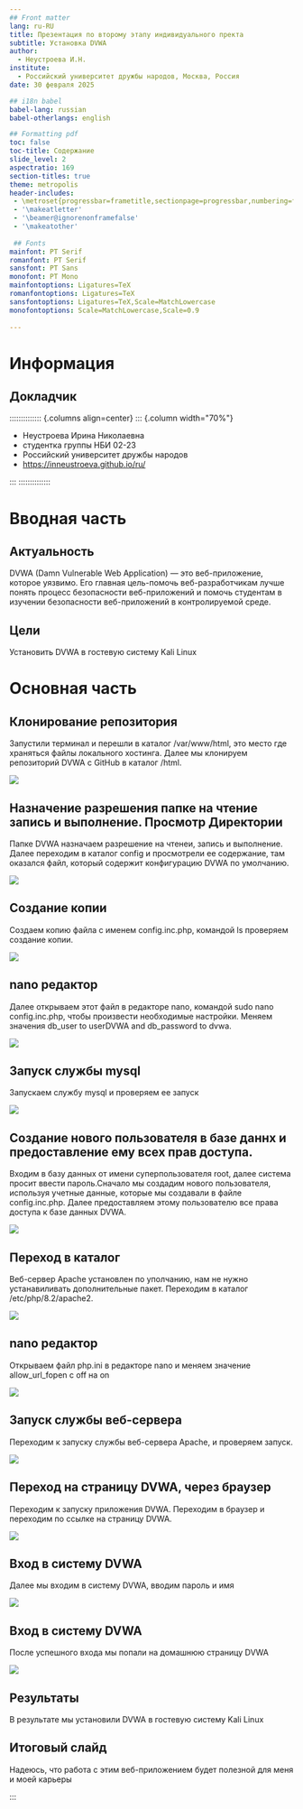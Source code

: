 ```yaml
---
## Front matter
lang: ru-RU
title: Презентация по второму этапу индивидуального пректа
subtitle: Установка DVWA
author:
  - Неустроева И.Н.
institute:
  - Российский университет дружбы народов, Москва, Россия
date: 30 февраля 2025

## i18n babel
babel-lang: russian
babel-otherlangs: english

## Formatting pdf
toc: false
toc-title: Содержание
slide_level: 2
aspectratio: 169
section-titles: true
theme: metropolis
header-includes:
 - \metroset{progressbar=frametitle,sectionpage=progressbar,numbering=fraction}
 - '\makeatletter'
 - '\beamer@ignorenonframefalse'
 - '\makeatother'
 
 ## Fonts
mainfont: PT Serif
romanfont: PT Serif
sansfont: PT Sans
monofont: PT Mono
mainfontoptions: Ligatures=TeX
romanfontoptions: Ligatures=TeX
sansfontoptions: Ligatures=TeX,Scale=MatchLowercase
monofontoptions: Scale=MatchLowercase,Scale=0.9
 
---
```


# Информация

## Докладчик

:::::::::::::: {.columns align=center}
::: {.column width="70%"}

  * Неустроева Ирина Николаевна
  * студентка группы НБИ 02-23
  * Российский университет дружбы народов
  * <https://inneustroeva.github.io/ru/>

:::
::::::::::::::

# Вводная часть

## Актуальность 

DVWA (Damn Vulnerable Web Application) — это веб-приложение, которое уязвимо. Его главная цель-помочь веб-разработчикам лучше понять процесс безопасности веб-приложений и помочь студентам в изучении безопасности веб-приложений в контролируемой среде. 

## Цели 

Установить DVWA в гостевую систему Kali Linux 

# Основная часть
 
## Клонирование репозитория

Запустили терминал и перешли в каталог /var/www/html, это место где храняться файлы локального хостинга. Далее мы клонируем репозиторий DVWA с GitHub в каталог /html.

![](image/1.png)

## Назначение разрешения папке на чтение запись и выполнение. Просмотр Директории

Папке DVWA назначаем разрешение на чтенеи, запись и выполнение. Далее переходим в каталог config и просмотрели ее содержание, там оказался файл, который содержит конфигурацию DVWA по умолчанию. 

![](image/2.png)

## Cоздание копии

Создаем копию файла с именем config.inc.php, командой ls проверяем создание копии.

![](image/3.png)

## nano редактор

Далее открываем этот файл в редакторе nano, командой sudo nano config.inc.php, чтобы произвести необходимые настройки. Меняем значения db_user to userDVWA and db_password to dvwa. 

![](image/4.png)

## Запуск службы mysql

Запускаем службу mysql и проверяем ее запуск

![](image/5.png)

## Создание нового пользователя в базе даннх и предоставление ему всех прав доступа.

Входим в базу данных от имени суперпользователя root, далее система просит ввести пароль.Сначало мы создадим нового пользователя, используя учетные данные, которые мы создавали в файле config.inc.php. Далее предоставляем этому пользователю все права доступа к базе данных DVWA. 

![](image/6.png)

## Переход в каталог

Веб-сервер Apache установлен по уполчанию, нам не нужно устанавиливать дополнительные пакет. Переходим в каталог /etc/php/8.2/apache2. 

![](image/7.png)

## nano редактор

Открываем файл php.ini в редакторе nano и меняем значение allow_url_fopen с off на on

![](image/8.png)

## Запуск службы веб-сервера

Переходим к запуску службы веб-сервера Apache, и проверяем запуск.

![](image/9.png)

## Переход на страницу DVWA, через браузер

Переходим к запуску приложения DVWA. Переходим в браузер и переходим по ссылке на страницу DVWA. 

![](image/10.png)

## Вход в систему DVWA

Далее мы входим в систему DVWA, вводим пароль и имя 

![](image/11.png)

## Вход в систему DVWA

После успешного входа мы попали на домашнюю страницу DVWA

![](image/12.png)

## Результаты

В результате мы установили DVWA в гостевую систему Kali Linux 

## Итоговый слайд

 Надеюсь, что работа с этим веб-приложением будет полезной для меня и моей карьеры 

:::


